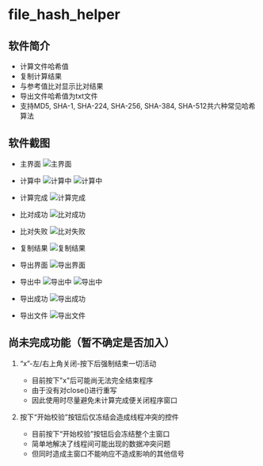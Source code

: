 # file_hash_helper 

## 软件简介

- 计算文件哈希值
- 复制计算结果
- 与参考值比对显示比对结果
- 导出文件哈希值为txt文件
- 支持MD5, SHA-1, SHA-224, SHA-256, SHA-384, SHA-512共六种常见哈希算法

## 软件截图

- 主界面
![主界面](https://github.com/kaiza-hikaru-del/file_hash_helper/tree/main/software%20picture/主界面.png)

- 计算中
![计算中](https://github.com/kaiza-hikaru-del/file_hash_helper/tree/main/software%20picture/计算中1.png)
![计算中](https://github.com/kaiza-hikaru-del/file_hash_helper/tree/main/software%20picture/计算中2.png)

- 计算完成
![计算完成](https://github.com/kaiza-hikaru-del/file_hash_helper/tree/main/software%20picture/计算完成.png)

- 比对成功
![比对成功](https://github.com/kaiza-hikaru-del/file_hash_helper/tree/main/software%20picture/比对成功.png)

- 比对失败
![比对失败](https://github.com/kaiza-hikaru-del/file_hash_helper/tree/main/software%20picture/比对失败.png)

- 复制结果
![复制结果](https://github.com/kaiza-hikaru-del/file_hash_helper/tree/main/software%20picture/复制结果.png)

- 导出界面
![导出界面](https://github.com/kaiza-hikaru-del/file_hash_helper/tree/main/software%20picture/导出界面.png)

- 导出中
![导出中](https://github.com/kaiza-hikaru-del/file_hash_helper/tree/main/software%20picture/导出中1.png)
![导出中](https://github.com/kaiza-hikaru-del/file_hash_helper/tree/main/software%20picture/导出中2.png)

- 导出成功
![导出成功](https://github.com/kaiza-hikaru-del/file_hash_helper/tree/main/software%20picture/导出成功.png)

- 导出文件
![导出文件](https://github.com/kaiza-hikaru-del/file_hash_helper/tree/main/software%20picture/导出文件.png)

## 尚未完成功能（暂不确定是否加入）

1. “x”-左/右上角关闭-按下后强制结束一切活动

	- 目前按下"x"后可能尚无法完全结束程序
	- 由于没有对close()进行重写
	- 因此使用时尽量避免未计算完成便关闭程序窗口

  

2. 按下“开始校验”按钮后仅冻结会造成线程冲突的控件

	- 目前按下“开始校验”按钮后会冻结整个主窗口
	- 简单地解决了线程间可能出现的数据冲突问题
	- 但同时造成主窗口不能响应不造成影响的其他信号